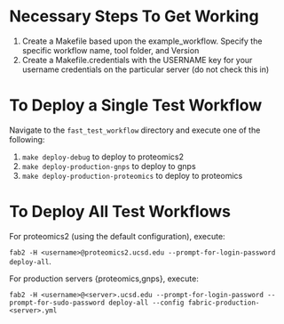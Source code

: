 # Necessary Steps To Get Working

1. Create a Makefile based upon the example_workflow. Specify the specific workflow name, tool folder, and Version
2. Create a Makefile.credentials with the USERNAME key for your username credentials on the particular server (do not check this in)

# To Deploy a Single Test Workflow

Navigate to the `fast_test_workflow` directory and execute one of the following:

  1. ```make deploy-debug``` to deploy to proteomics2
  2. ```make deploy-production-gnps``` to deploy to gnps
  3. ```make deploy-production-proteomics``` to deploy to proteomics
  
# To Deploy All Test Workflows

For proteomics2 (using the default configuration), execute:

```fab2 -H <username>@proteomics2.ucsd.edu --prompt-for-login-password deploy-all```.

For production servers {proteomics,gnps}, execute:

```fab2 -H <username>@<server>.ucsd.edu --prompt-for-login-password --prompt-for-sudo-password deploy-all --config fabric-production-<server>.yml```

